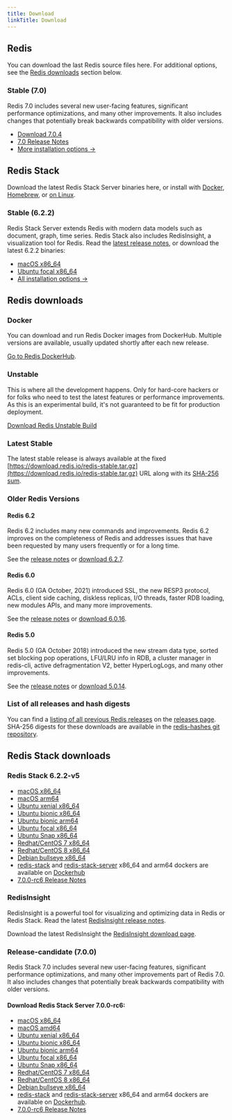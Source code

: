 ```yaml
---
title: Download
linkTitle: Download
---
```

<div class="inner-content">
<div id="download-redis">

## Redis

You can download the last Redis source files here. For additional options, see the [Redis downloads](#redis-downloads) section below.

### Stable (7.0)

Redis 7.0 includes several new user-facing features, significant performance optimizations, and many other improvements. It also includes changes that potentially break backwards compatibility with older versions.

* [Download 7.0.4](https://github.com/redis/redis/archive/7.0.4.tar.gz)
* [7.0 Release Notes](https://raw.githubusercontent.com/redis/redis/7.0/00-RELEASENOTES)
* [More installation options ->](#redis-downloads)

</div>

<div id="download-redis-stack">

## Redis Stack

Download the latest Redis Stack Server binaries here, or install with [Docker](/docs/stack/get-started/install/docker), [Homebrew](/docs/stack/get-started/install/mac-os), or [on Linux](/docs/stack/get-started/install/linux).

### Stable (6.2.2)

Redis Stack Server extends Redis with modern data models such as document, graph, time series. Redis Stack also includes RedisInsight, a visualization tool for Redis. Read the [latest release notes](https://github.com/redis-stack/redis-stack/releases/tag/v6.2.2-v5), or download the latest 6.2.2 binaries:

* [macOS x86_64](https://packages.redis.io/redis-stack/redis-stack-server-6.2.2-v5.catalina.x86_64.zip)
* [Ubuntu focal x86_64](https://packages.redis.io/redis-stack/redis-stack-server-6.2.2-v5.focal.x86_64.tar.gz)
* [All installation options ->](#redis-stack-downloads)
</div>

<div id="download-redis-options">

## Redis downloads

### Docker

You can download and run Redis Docker images from DockerHub. Multiple versions are available, usually updated shortly after each new release.

[Go to Redis DockerHub](https://hub.docker.com/_/redis).

### Unstable

This is where all the development happens. Only for hard-core hackers or for folks who need to test the latest features or performance improvements. As this is an experimental build, it's not guaranteed to be fit for production deployment.

[Download Redis Unstable Build](https://github.com/redis/redis/archive/unstable.tar.gz)

### Latest Stable

The latest stable release is always available at the fixed [https://download.redis.io/redis-stable.tar.gz](https://download.redis.io/redis-stable.tar.gz) URL along with its [SHA-256 sum](https://download.redis.io/redis-stable.tar.gz.SHA256SUM).

### Older Redis Versions

#### Redis 6.2

Redis 6.2 includes many new commands and improvements. Redis 6.2 improves on the completeness of Redis and addresses issues that have been requested by many users frequently or for a long time.

See the [release notes](https://raw.githubusercontent.com/redis/redis/6.2/00-RELEASENOTES) or [download 6.2.7](https://download.redis.io/releases/redis-6.2.7.tar.gz).

#### Redis 6.0

Redis 6.0 (GA October, 2021) introduced SSL, the new RESP3 protocol, ACLs, client side caching, diskless replicas, I/O threads, faster RDB loading, new modules APIs, and many more improvements.

See the [release notes](https://raw.githubusercontent.com/redis/redis/6.0/00-RELEASENOTES) or [download 6.0.16](https://download.redis.io/releases/redis-6.0.16.tar.gz).

#### Redis 5.0

Redis 5.0 (GA October 2018) introduced the new stream data type, sorted set blocking pop operations, LFU/LRU info in RDB, a cluster manager in redis-cli, active defragmentation V2, better HyperLogLogs, and many other improvements.

See the [release notes](https://raw.githubusercontent.com/redis/redis/5.0/00-RELEASENOTES) or [download 5.0.14](https://download.redis.io/releases/redis-5.0.14.tar.gz).

### List of all releases and hash digests

You can find a [listing of all previous Redis releases](https://download.redis.io/releases/) on the [releases page](https://download.redis.io/releases/). SHA-256 digests for these downloads are available in the [redis-hashes git repository](https://github.com/redis/redis-hashes/).

</div>
</div>

<div id="download-redis-stack-options">
<div class="inner-content">

## Redis Stack downloads

### Redis Stack 6.2.2-v5

* [macOS x86_64](https://packages.redis.io/redis-stack/redis-stack-server-6.2.2-v5.catalina.x86_64.zip)
* [macOS arm64](https://packages.redis.io/redis-stack/redis-stack-server-6.2.2-v5.monterey.arm64.zip)
* [Ubuntu xenial x86_64](https://packages.redis.io/redis-stack/redis-stack-server-6.2.2-v5.xenial.x86_64.tar.gz)
* [Ubuntu bionic x86_64](https://packages.redis.io/redis-stack/redis-stack-server-6.2.2-v5.bionic.x86_64.tar.gz)
* [Ubuntu bionic arm64](https://packages.redis.io/redis-stack/redis-stack-server-6.2.2-v5.bionic.arm64.tar.gz)
* [Ubuntu focal x86_64](https://packages.redis.io/redis-stack/redis-stack-server-6.2.2-v5.focal.x86_64.tar.gz)
* [Ubuntu Snap x86_64](https://packages.redis.io/redis-stack/redis-stack-server-6.2.2-v5.x86_64.snap)
* [Redhat/CentOS 7 x86_64](https://packages.redis.io/redis-stack/redis-stack-server-6.2.2-v5.rhel7.x86_64.tar.gz)
* [Redhat/CentOS 8 x86_64](https://packages.redis.io/redis-stack/redis-stack-server-6.2.2-v5.rhel8.x86_64.tar.gz)
* [Debian bullseye x86_64](https://packages.redis.io/redis-stack/redis-stack-server-6.2.2-v5.bullseye.x86_64.tar.gz)
* [redis-stack](https://hub.docker.com/r/redis/redis-stack) and [redis-stack-server](https://hub.docker.com/r/redis/redis-stack-server) x86_64 and arm64 dockers are available on [Dockerhub](https://hub.docker.com/u/redis)
* [7.0.0-rc6 Release Notes](https://github.com/redis-stack/redis-stack/releases/tag/v6.2.2-v5)

### RedisInsight

RedisInsight is a powerful tool for visualizing and optimizing data in Redis or Redis Stack. Read the latest [RedisInsight release notes](https://github.com/RedisInsight/RedisInsight/releases).

Download the latest RedisInsight the [RedisInsight download page](https://redis.com/redis-enterprise/redis-insight/).

### Release-candidate (7.0.0)

Redis Stack 7.0 includes several new user-facing features, significant performance optimizations, and many other improvements part of Redis 7.0. It also includes changes that potentially break backwards compatibility with older versions.

#### Download Redis Stack Server 7.0.0-rc6:

* [macOS x86_64](https://packages.redis.io/redis-stack/redis-stack-server-7.0.0-RC6.catalina.x86_64.zip)
* [macOS amd64](https://packages.redis.io/redis-stack/redis-stack-server-7.0.0-RC6.monterey.arm64.zip)
* [Ubuntu xenial x86_64](https://packages.redis.io/redis-stack/redis-stack-server-7.0.0-RC6.xenial.x86_64.tar.gz)
* [Ubuntu bionic x86_64](https://packages.redis.io/redis-stack/redis-stack-server-7.0.0-RC6.bionic.x86_64.tar.gz)
* [Ubuntu bionic arm64](https://packages.redis.io/redis-stack/redis-stack-server-7.0.0-RC6.bionic.arm64.tar.gz)
* [Ubuntu focal x86_64](https://packages.redis.io/redis-stack/redis-stack-server-7.0.0-RC6.focal.x86_64.tar.gz)
* [Ubuntu Snap x86_64](https://packages.redis.io/redis-stack/redis-stack-server-7.0.0-RC6.x86_64.snap)
* [Redhat/CentOS 7 x86_64](https://packages.redis.io/redis-stack/redis-stack-server-7.0.0-RC6.rhel7.x86_64.tar.gz)
* [Redhat/CentOS 8 x86_64](https://packages.redis.io/redis-stack/redis-stack-server-7.0.0-RC6.rhel8.x86_64.tar.gz)
* [Debian bullseye x86_64](https://packages.redis.io/redis-stack/redis-stack-server-7.0.0-RC6.bullseye.x86_64.tar.gz)
* [redis-stack](https://hub.docker.com/r/redis/redis-stack) and [redis-stack-server](https://hub.docker.com/r/redis/redis-stack-server) x86_64 and arm64 dockers are available on [Dockerhub](https://hub.docker.com/u/redis).
* [7.0.0-rc6 Release Notes](https://github.com/redis-stack/redis-stack/releases/tag/v7.0.0-rc6)
</div>
</div>
